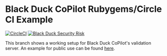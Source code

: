 # Black Duck CoPilot Rubygems/Circle CI Example

[![CircleCI](https://circleci.com/gh/BlackDuckCoPilot/example-rubygems-circle/tree/validation.svg?style=svg)](https://circleci.com/gh/BlackDuckCoPilot/example-rubygems-circle/tree/validation) [![Black Duck Security Risk](https://copilot-valid.blackducksoftware.com/github/repos/BlackDuckCoPilot/example-rubygems-circle/branches/validation/badge-risk.svg)](https://copilot-valid.blackducksoftware.com/github/repos/BlackDuckCoPilot/example-rubygems-circle/branches/validation)


This branch shows a working setup for Black Duck CoPilot's validation server.
An example for public use can be found [here](https://github.com/BlackDuckCoPilot/example-rubygems-circle).
